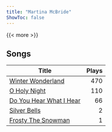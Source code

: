 ```yaml
---
title: "Martina McBride"
ShowToc: false
---
```


{{< more >}}

## Songs
Title | Plays 
----- | -----: 
[Winter Wonderland](/songs/winter-wonderland) | 470
[O Holy Night](/songs/o-holy-night) | 110
[Do You Hear What I Hear](/songs/do-you-hear-what-i-hear) | 66
[Silver Bells](/songs/silver-bells) | 2
[Frosty The Snowman](/songs/frosty-the-snowman) | 1

